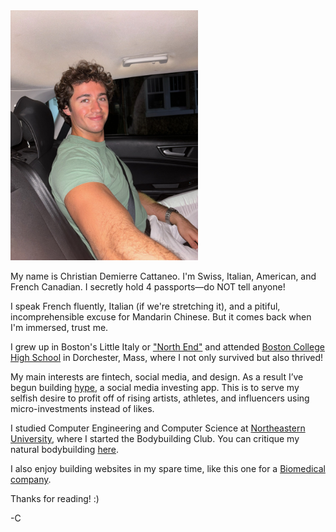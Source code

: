 <img src="IMG_0051.JPG" alt="Example Image" width="300">

My name is Christian Demierre Cattaneo. I'm Swiss, Italian, American, and French Canadian. I secretly hold 4 passports—do NOT tell anyone!

I speak French fluently, Italian (if we're stretching it), and a pitiful, incomprehensible excuse for Mandarin Chinese. But it comes back when I'm immersed, trust me.

I grew up in Boston's Little Italy or ["North End"](https://en.wikipedia.org/wiki/North_End,_Boston) and attended [Boston College High School](https://en.wikipedia.org/wiki/Boston_College_High_School) in Dorchester, Mass, where I not only survived but also thrived!

My main interests are fintech, social media, and design. As a result I’ve begun building [hype](https://gethype.webflow.io/), a social media investing app. This is to serve my selfish desire to profit off of rising artists, athletes, and influencers using micro-investments instead of likes.

I studied Computer Engineering and Computer Science at [Northeastern University](https://en.wikipedia.org/wiki/Northeastern_University), where I started the Bodybuilding Club. You can critique my natural bodybuilding [here](https://www.instagram.com/zorbbrah/).

I also enjoy building websites in my spare time, like this one for a [Biomedical company](https://www.ais-imaging.com/).

Thanks for reading! :)

-C
